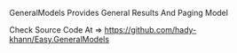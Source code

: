 GeneralModels Provides General Results And Paging Model

Check Source Code At => https://github.com/hady-khann/Easy.GeneralModels
